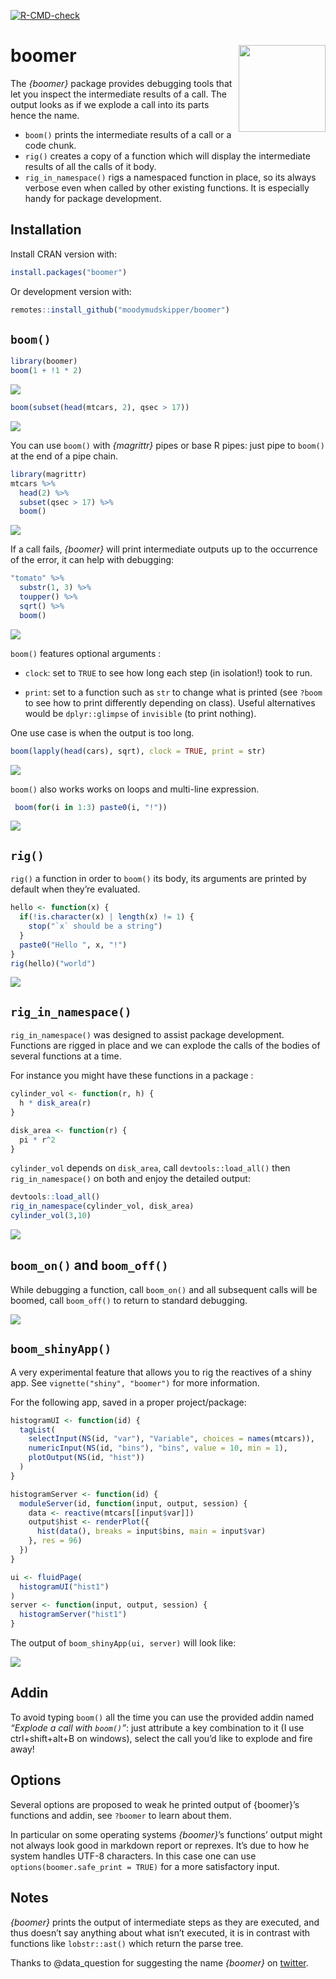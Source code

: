 
<!-- badges: start -->

[![R-CMD-check](https://github.com/moodymudskipper/boomer/workflows/R-CMD-check/badge.svg)](https://github.com/moodymudskipper/boomer/actions)
<!-- badges: end -->

# boomer <img src='man/figures/logo.png' align="right" height="139" />

The *{boomer}* package provides debugging tools that let you inspect the
intermediate results of a call. The output looks as if we explode a call
into its parts hence the name.

-   `boom()` prints the intermediate results of a call or a code chunk.
-   `rig()` creates a copy of a function which will display the
    intermediate results of all the calls of it body.
-   `rig_in_namespace()` rigs a namespaced function in place, so its
    always verbose even when called by other existing functions. It is
    especially handy for package development.

## Installation

Install CRAN version with:

``` r
install.packages("boomer")
```

Or development version with:

``` r
remotes::install_github("moodymudskipper/boomer")
```

## `boom()`

``` r
library(boomer)
boom(1 + !1 * 2)
```

![](man/figures/README-1.png)

``` r
boom(subset(head(mtcars, 2), qsec > 17))
```

![](man/figures/README-2.png)

You can use `boom()` with *{magrittr}* pipes or base R pipes: just pipe
to `boom()` at the end of a pipe chain.

``` r
library(magrittr)
mtcars %>%
  head(2) %>%
  subset(qsec > 17) %>%
  boom()
```

![](man/figures/README-3.png)

If a call fails, *{boomer}* will print intermediate outputs up to the
occurrence of the error, it can help with debugging:

``` r
"tomato" %>%
  substr(1, 3) %>%
  toupper() %>%
  sqrt() %>%
  boom()
```

![](man/figures/README-4.png)

`boom()` features optional arguments :

-   `clock`: set to `TRUE` to see how long each step (in isolation!)
    took to run.

-   `print`: set to a function such as `str` to change what is printed
    (see `?boom` to see how to print differently depending on class).
    Useful alternatives would be `dplyr::glimpse` of `invisible` (to
    print nothing).

One use case is when the output is too long.

``` r
boom(lapply(head(cars), sqrt), clock = TRUE, print = str)
```

![](man/figures/README-5.png)

`boom()` also works works on loops and multi-line expression.

``` r
 boom(for(i in 1:3) paste0(i, "!"))
```

![](man/figures/README-6.png)

## `rig()`

`rig()` a function in order to `boom()` its body, its arguments are
printed by default when they’re evaluated.

``` r
hello <- function(x) {
  if(!is.character(x) | length(x) != 1) {
    stop("`x` should be a string")
  }
  paste0("Hello ", x, "!")
}
rig(hello)("world")
```

![](man/figures/README-7.png)

## `rig_in_namespace()`

`rig_in_namespace()` was designed to assist package development.
Functions are rigged in place and we can explode the calls of the bodies
of several functions at a time.

For instance you might have these functions in a package :

``` r
cylinder_vol <- function(r, h) {
  h * disk_area(r)
}

disk_area <- function(r) {
  pi * r^2
}
```

`cylinder_vol` depends on `disk_area`, call `devtools::load_all()` then
`rig_in_namespace()` on both and enjoy the detailed output:

``` r
devtools::load_all()
rig_in_namespace(cylinder_vol, disk_area)
cylinder_vol(3,10)
```

![](man/figures/README-9.png)

## `boom_on()` and `boom_off()`

While debugging a function, call `boom_on()` and all subsequent calls
will be boomed, call `boom_off()` to return to standard debugging.

![](man/figures/README-10.gif)

## `boom_shinyApp()`

A very experimental feature that allows you to rig the reactives of a
shiny app. See `vignette("shiny", "boomer")` for more information.

For the following app, saved in a proper project/package:

``` r
histogramUI <- function(id) {
  tagList(
    selectInput(NS(id, "var"), "Variable", choices = names(mtcars)),
    numericInput(NS(id, "bins"), "bins", value = 10, min = 1),
    plotOutput(NS(id, "hist"))
  )
}

histogramServer <- function(id) {
  moduleServer(id, function(input, output, session) {
    data <- reactive(mtcars[[input$var]])
    output$hist <- renderPlot({
      hist(data(), breaks = input$bins, main = input$var)
    }, res = 96)
  })
}

ui <- fluidPage(
  histogramUI("hist1")
)
server <- function(input, output, session) {
  histogramServer("hist1")
}
```

The output of `boom_shinyApp(ui, server)` will look like:

![](man/figures/README-11.gif)

## Addin

To avoid typing `boom()` all the time you can use the provided addin
named *“Explode a call with `boom()`”*: just attribute a key combination
to it (I use ctrl+shift+alt+B on windows), select the call you’d like to
explode and fire away!

## Options

Several options are proposed to weak he printed output of {boomer}’s
functions and addin, see `?boomer` to learn about them.

In particular on some operating systems *{boomer}*’s functions’ output
might not always look good in markdown report or reprexes. It’s due to
how he system handles UTF-8 characters. In this case one can use
`options(boomer.safe_print = TRUE)` for a more satisfactory input.

## Notes

*{boomer}* prints the output of intermediate steps as they are executed,
and thus doesn’t say anything about what isn’t executed, it is in
contrast with functions like `lobstr::ast()` which return the parse
tree.

Thanks to @data_question for suggesting the name *{boomer}* on
[twitter](https://twitter.com/data_question/status/1356615026988179464).
